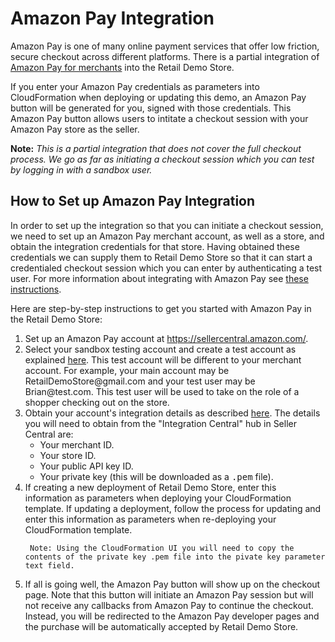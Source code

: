 # Amazon Pay Integration

Amazon Pay is one of many online payment services that offer low friction,
secure checkout across different platforms. There is a partial integration of
<a href="sellercentral.amazon.com/">Amazon Pay for merchants</a>
into the Retail Demo Store.
    
If you enter your Amazon Pay credentials as parameters into CloudFormation when
deploying or updating this demo, an Amazon Pay button will be generated for you,
signed with those credentials. This Amazon Pay button allows users to intitate a
checkout session with your Amazon Pay store as the seller.


**Note:** *This is a partial integration that does not cover the full checkout process.
We go as far as initiating a checkout session which you can test by logging in with a sandbox user.*

## How to Set up Amazon Pay Integration

In order to set up the integration so that you can initiate a checkout session, we need to set up an
Amazon Pay merchant account, as well as a store, and obtain the integration credentials for that store. Having
obtained these credentials we can supply them to Retail Demo Store so that it can start a credentialed
checkout session which you can enter by authenticating a test user. For more information about integrating
with Amazon Pay see <a href="https://developer.amazon.com/docs/amazon-pay-checkout/get-set-up-for-integration.html">
these instructions</a>.

Here are step-by-step instructions to get you started with Amazon Pay in the Retail Demo Store:
<ol>
  <li>Set up an Amazon Pay account at <a href="https://sellercentral.amazon.com/">
    https://sellercentral.amazon.com/</a>.
  </li>
  <li>Select your sandbox testing account and create a test account as explained
    <a href="https://developer.amazon.com/docs/amazon-pay-checkout/amazon-pay-sandbox-accounts.html">
      here</a>. This test account will be different to your merchant account. For example, your main
    account may be <span class="code-text">RetailDemoStore@gmail.com</span> and your test user may be
    <span class="code-text">Brian@test.com</span>. This test user will be used to take on the role of a shopper
    checking out on the store.
  </li>
  <li>Obtain your account's integration details as described
    <a href="https://developer.amazon.com/docs/amazon-pay-checkout/get-set-up-for-integration.html#5-get-your-public-key-id">
      here</a>. The details you will need to obtain from the "Integration Central" hub in Seller Central are:
    <ul>
      <li>Your merchant ID.</li>
      <li>Your store ID.</li>
      <li>Your public API key ID.</li>
      <li>Your private key (this will be downloaded as a <tt>.pem</tt> file).</li>
    </ul>
  </li>
  <li>
    If creating a new deployment of Retail Demo Store, enter this information as parameters when deploying your
    CloudFormation template. If updating a deployment, follow the process for updating and enter
    this information as parameters when re-deploying your CloudFormation template.
     
     Note: Using the CloudFormation UI you will need to copy the contents of the private key .pem file into the pivate key parameter text field.
  </li>
  <li>
    If all is going well, the Amazon Pay button will show up on the checkout page. Note that this button will
    initiate an Amazon Pay session but will not receive any callbacks from Amazon Pay to continue the checkout.
    Instead, you will be redirected to the Amazon Pay developer pages and the purchase will be automatically
    accepted by Retail Demo Store.
  </li>
</ol>
